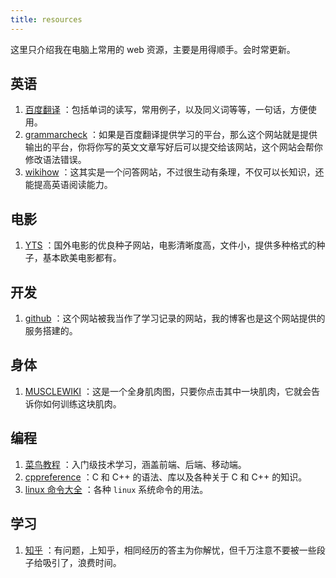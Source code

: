 ```yaml
---
title: resources
---
```


这里只介绍我在电脑上常用的 web 资源，主要是用得顺手。会时常更新。

## 英语

1. [百度翻译](https://fanyi.baidu.com) ：包括单词的读写，常用例子，以及同义词等等，一句话，方便使用。
2. [grammarcheck](https://www.nounplus.net/grammarcheck/) ：如果是百度翻译提供学习的平台，那么这个网站就是提供输出的平台，你将你写的英文文章写好后可以提交给该网站，这个网站会帮你修改语法错误。
3. [wikihow](https://www.wikihow.com/) ：这其实是一个问答网站，不过很生动有条理，不仅可以长知识，还能提高英语阅读能力。

## 电影

1. [YTS](https://yts.lt/) ：国外电影的优良种子网站，电影清晰度高，文件小，提供多种格式的种子，基本欧美电影都有。

## 开发

1. [github](https://github.com) ：这个网站被我当作了学习记录的网站，我的博客也是这个网站提供的服务搭建的。

## 身体

1. [MUSCLEWIKI](https://musclewiki.org/) ：这是一个全身肌肉图，只要你点击其中一块肌肉，它就会告诉你如何训练这块肌肉。

## 编程

1. [菜鸟教程](https://www.runoob.com/) ：入门级技术学习，涵盖前端、后端、移动端。
2. [cppreference](https://cppreference.com) ：C 和 C++ 的语法、库以及各种关于 C 和 C++ 的知识。
3. [linux 命令大全](https://man.linuxde.net/) ：各种 `linux` 系统命令的用法。 

## 学习

1. [知乎](https://www.zhihu.com/) ：有问题，上知乎，相同经历的答主为你解忧，但千万注意不要被一些段子给吸引了，浪费时间。